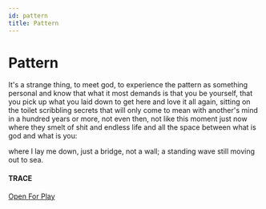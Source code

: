 ```yaml
---
id: pattern
title: Pattern 
---
```


# Pattern

It's a strange thing,
to meet god,
to experience the pattern
as something personal
and know
that what it most demands
is that you be yourself,
that you pick up
what you laid down
to get here 
and love it all again,
sitting on the toilet
scribbling secrets 
that will only come to mean
with another's mind
in a hundred years or more,
not even then,
not like this moment just now
where they smelt of shit
and endless life
and all the space between
what is god and what is you:

where I lay me down,
just a bridge, not a wall;
a standing wave
still moving out to sea.


#### TRACE

[Open For Play](https://www.youtube.com/watch?v=9yVOd9TXNks "Robbin Williams and Jonathan Winters")